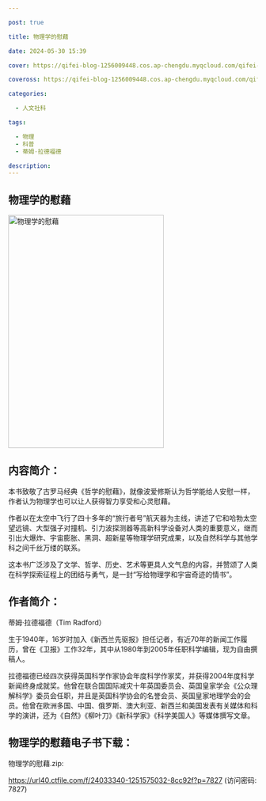 ```yaml
---

post: true

title: 物理学的慰藉

date: 2024-05-30 15:39

cover: https://qifei-blog-1256009448.cos.ap-chengdu.myqcloud.com/qifei-blog/s34187581.jpg

coveross: https://qifei-blog-1256009448.cos.ap-chengdu.myqcloud.com/qifei-blog/s34187581.jpg

categories:

  - 人文社科

tags:

  - 物理
  - 科普
  - 蒂姆·拉德福德

description:
---
```


## 物理学的慰藉

<img alt="物理学的慰藉" class="aligncenter loading" data-was-processed="true" decoding="async" fetchpriority="high" height="471" src="https://qifei-blog-1256009448.cos.ap-chengdu.myqcloud.com/qifei-blog/s34187581.jpg" style="cursor: zoom-in;" width="314"/>

## 内容简介：

本书致敬了古罗马经典《哲学的慰藉》，就像波爱修斯认为哲学能给人安慰一样，作者认为物理学也可以让人获得智力享受和心灵慰藉。

作者以在太空中飞行了四十多年的“旅行者号”航天器为主线，讲述了它和哈勃太空望远镜、大型强子对撞机、引力波探测器等高新科学设备对人类的重要意义，继而引出大爆炸、宇宙膨胀、黑洞、超新星等物理学研究成果，以及自然科学与其他学科之间千丝万缕的联系。

这本书广泛涉及了文学、哲学、历史、艺术等更具人文气息的内容，并赞颂了人类在科学探索征程上的团结与勇气，是一封“写给物理学和宇宙奇迹的情书”。

## 作者简介：

蒂姆·拉德福德（Tim Radford）

生于1940年，16岁时加入《新西兰先驱报》担任记者，有近70年的新闻工作履历，曾在《卫报》工作32年，其中从1980年到2005年任职科学编辑，现为自由撰稿人。

拉德福德已经四次获得英国科学作家协会年度科学作家奖，并获得2004年度科学新闻终身成就奖。他曾在联合国国际减灾十年英国委员会、英国皇家学会《公众理解科学》委员会任职，并且是英国科学协会的名誉会员、英国皇家地理学会的会员。他曾在欧洲多国、中国、俄罗斯、澳大利亚、新西兰和美国发表有关媒体和科学的演讲，还为《自然》《柳叶刀》《新科学家》《科学美国人》等媒体撰写文章。

## 物理学的慰藉电子书下载：

物理学的慰藉.zip: 

https://url40.ctfile.com/f/24033340-1251575032-8cc92f?p=7827 (访问密码: 7827)
